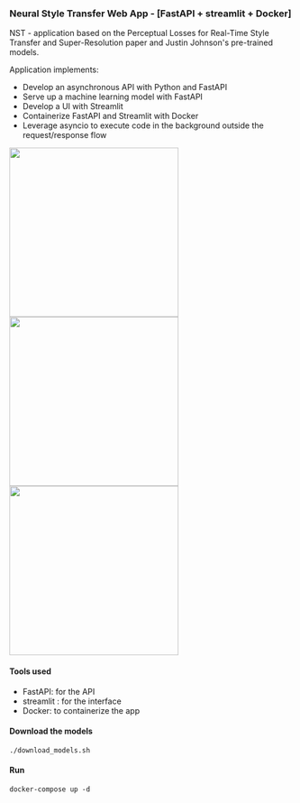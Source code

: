 ### Neural Style Transfer Web App - [FastAPI + streamlit + Docker]

NST - application based on the Perceptual Losses for Real-Time Style Transfer and Super-Resolution paper and Justin Johnson's pre-trained models.

Application implements:

* Develop an asynchronous API with Python and FastAPI
* Serve up a machine learning model with FastAPI
* Develop a UI with Streamlit
* Containerize FastAPI and Streamlit with Docker
* Leverage asyncio to execute code in the background outside the request/response flow

<div class="col">
<div class="row">
<img  src="https://cs.stanford.edu/people/jcjohns/eccv16/style_results/starry_night.jpg" width="300"/> 
<img  src="https://cs.stanford.edu/people/jcjohns/eccv16/style_results/starry_256_28_mine.jpg" width="300"/> 
<img  src="https://cs.stanford.edu/people/jcjohns/eccv16/style_results/starry_256_26_mine.jpg" width="300"/> 
</div></div>

#### Tools used
- FastAPI: for the API
- streamlit : for the interface
- Docker: to containerize the app

#### Download the models
```
./download_models.sh
```

#### Run
```
docker-compose up -d
```
